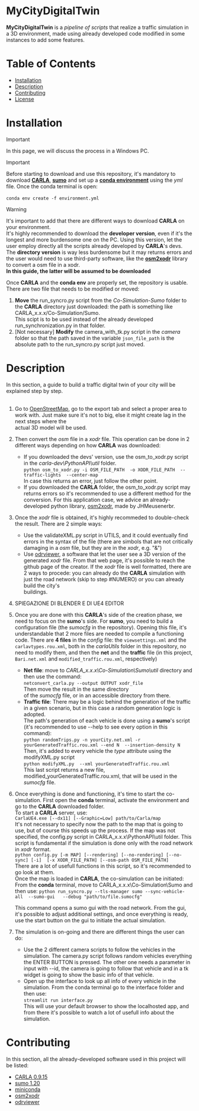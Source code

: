 # MyCityDigitalTwin

**MyCityDigitalTwin** is a *pipeline of scripts* that realize a traffic simulation in a 3D environment, made using already developed code modified in some instances to add some features.

# Table of Contents
- [Installation](#installation)
- [Description](#description)
- [Contributing](#contributing)
- [License](#license)

# Installation
 > [!IMPORTANT]
> In this page, we will discuss the process in a Windows PC.

 > [!IMPORTANT]
> Before starting to download and use this repository, it's mandatory to download [**CARLA**](https://carla.readthedocs.io/en/latest/download/), [**sumo**](https://sumo.dlr.de/docs/Downloads.php) and set up a [**conda environment**](https://docs.conda.io/projects/conda/en/latest/user-guide/install/index.html) using the *yml* file. Once the conda terminal is open: <br/><br/>
>`conda env create -f environment.yml`

> [!WARNING]
> It's important to add that there are different ways to download **CARLA** on your environment.<br/>
> It's highly recommended to download the **developer version**, even if it's the longest and more burdensome one on the PC. Using this version, let the user employ directly all the scripts already developed by **CARLA**'s devs. <br/>
> The **directory version** is way less burdensome but it may returns errors and the user would need to use third-party software, like the [**osm2xodr**](https://github.com/JHMeusener/osm2xodr) library to convert a osm file in a xodr.<br/>
> **In this guide, the latter will be assumed to be downloaded**

Once **CARLA** and the **conda env** are properly set, the repository is usable. There are two file that needs to be modified or moved:
1. **Move** the run_syncro.py script from the *Co-Simulation-Sumo* folder to the **CARLA** directory just downloaded: the path is something like CARLA_x.x.x/Co-Simulation/Sumo. <br/>
This scipt is to be used instead of the already developed run_synchronization.py in that folder.
2. [Not necessary] **Modify** the camera_with_tk.py script in the *camera* folder so that the path saved in the variable `json_file_path` is the absolute path to the run_syncro.py script just moved.

# Description
In this section, a guide to build a traffic digital twin of your city will be explained step by step.<br/><br/>
1. Go to [OpenStreetMap](https://www.openstreetmap.org/), go to the export tab and select a proper area to work with. Just make sure it's not to big, else it might create lag in the next steps where the  
   actual 3D model will be used.<br/>
   
2. Then convert the *osm* file in a *xodr* file. This operation can be done in 2 different ways depending on how **CARLA** was downloaded:
    - If you downloaded the devs' version, use the osm_to_xodr.py script in the *carla-dev\PythonAPI\util* folder.<br/>
      `python osm_to_xodr.py -i OSM_FILE_PATH  -o XODR_FILE_PATH  --traffic-lights  --center-map` <br/>
      In case this returns an error, just follow the other point.<br/>
    - If you downloaded the **CARLA** folder, the osm_to_xodr.py script may returns errors so it's recommended to use a different method for the conversion. For this application case, we advice an already- 
      developed python library, [osm2xodr](https://github.com/JHMeusener/osm2xodr), made by JHMeusenerbr. <br/>
 
3. Once the *xodr* file is obtained, it's highly recommeded to double-check the result. There are 2 simple ways:
    - Use the validateXML.py script in UTILS, and it could eventually find errors in the syntax of the file (there are simbols that are not critically damaging in a *osm* file, but they are in the *xodr*, 
      e.g. "&")
    - Use [odrviewer](https://odrviewer.io/), a software that let the user see a 3D version of the generated *xodr* file. From that web page, it's possible to reach the github page of the creator.
   If the *xodr* file is well formatted, there are 2 ways to procede: you can already do the **CARLA** simulation with just the road network (skip to step #NUMERO) or you can already build the city's  
   buildings.

4. SPIEGAZIONE DI BLENDER E DI UE4 EDITOR


5. Once you are done with this **CARLA**'s side of the creation phase, we need to focus on the **sumo**'s side. For **sumo**, you need to build a configuration file (the *sumocfg* in the repository). Opening this file, it's understandable that 2 more files are needed to compile a functioning code. There are **4 files** in the *config* file: the `viewsettings.xml` and the `carlavtypes.rou.xml`, both in the *carlaUtils* folder in this repository, no need to modify them, and then the **net** and the **traffic** file (in this project, `Bari.net.xml` and `modified_traffic.rou.xml`, respectively)
    - **Net file**: move to *CARLA_x.x.x\Co-Simulation\Sumo\util* directory and then use the command: <br/> `netconvert_carla.py --output OUTPUT xodr_file` <br/> Then move the result in the same directory  
      of the *sumocfg* file, or in an accessible directory from there.
    - **Traffic file**: There may be a logic behind the generation of the traffic in a given scenario, but in this case a random generation logic is adopted. <br/>
       The path's generation of each vehicle is done using a **sumo**'s script (it's recommended to use --help to see every option in this command): <br/>
      `python randomTrips.py -n yourCity.net.xml -r yourGeneratedTraffic.rou.xml --end N  --insertion-density N` <br/>
      Then, it's added to every vehicle the *type* attribute using the modifyXML.py script <br/>
      `python modifyXML.py  --xml yourGeneratedTraffic.rou.xml` <br/>
      This last script returns a new file, modified_yourGeneratedTraffic.rou.xml, that will be used in the *sumocfg* file.

  6. Once everything is done and functioning, it's time to start the co-simulation. First open the **conda** terminal, activate the environment and go to the **CARLA** downloaded folder. <br/>
     To start a **CARLA** server, use: <br/>
     `CarlaUE4.exe [--dx11] [--Graphic=Low] path/to/Carla/map` <br/>
     It's not necessary to specify now the path to the map that is going to use, but of course this speeds up the process. If the map was not specified, the config.py script in CARLA_x.x.x\PythonAPI\util 
     folder. This script is fundamental if the simulation is done only with the road network in *xodr* format. <br/>
     `python config.py [-m MAP] [--rendering] [--no-rendering] [--no-sync] [-i]  [-x XODR_FILE_PATH] [--osm-path OSM_FILE_PATH]` <br/>
     There are a lot of usefull functions in this script, so it's recommended to go look at them. <br/>
     Once the map is loaded in **CARLA**, the co-simulation can be initiated:
     From the **conda** terminal, move to CARLA_x.x.x\Co-Simulation\Sumo and then use:
     `python run_syncro.py --tls-manager sumo --sync-vehicle-all  --sumo-gui   --debug "path/to/file.sumocfg" `<br/>

     This command opens a sumo gui with the road network. From the gui, it's possible to adjust additional settings, and once everything is ready, use the start button on the gui to initiate the actual 
     simulation.

  7. The simulation is on-going and there are different things the user can do:
     - Use the 2 different camera scripts to follow the vehicles in the simulation. The camera.py script follows random vehicles everything the ENTER BUTTON is pressed. The other one needs a parameter in 
       input with --id, the camera is going to follow that vehicle and in a tk widget is going to show the basic info of that vehicle.
     - Open up the interface to look up all info of every vehicle in the simulation. From the conda terminal go to the interface folder and then use: <br/>
     `streamlit run interface.py` <br/>
     This will use your default browser to show the localhosted app, and from there it's possible to watch a lot of usefull info about the simulation.


# Contributing
In this section, all the already-developed software used in this project will be listed:
- [CARLA 0.9.15](https://carla.org/2023/11/10/release-0.9.15/)
- [sumo 1.20](https://sumo.dlr.de/docs/Downloads.php)
- [miniconda](https://docs.anaconda.com/miniconda/)
- [osm2xodr](https://github.com/JHMeusener/osm2xodr)
- [odrviewer](https://odrviewer.io/)

    
     
                  
     
     
      
      
   
   
      
   





